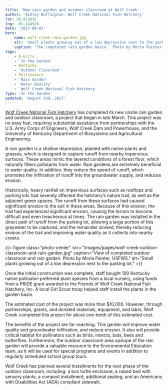 ```yaml
---
title: 'New rain garden and outdoor classroom at Wolf Creek'
author: 'Ashley Buffington, Wolf Creek National Fish Hatchery'
lat: 36.872826
lng: -85.144928
date: '2017-08-01'
hero:
    name: wolf-creek-rain-garden.jpg
    alt: 'Small plants growing out of a low depression next to the parking lot.'
    caption: 'The completed rain garden basin.  Photo by Moria Painter, USFWS.'
tags:
    - E-Grits
    - 'In the Garden'
    - Kentucky
    - 'Outdoor Classroom'
    - Pollinators
    - 'Rain Garden'
    - 'Water Quality'
    - 'Wolf Creek National Fish Hatchery'
type: 'In the Garden'
updated: 'August 2nd, 2017'
---
```


[Wolf Creek National Fish Hatchery](https://www.fws.gov/wolfcreek) has completed its new onsite rain garden and outdoor classroom, a project that began in late March. This project was no easy feat, requiring substantial assistance from partnerships with the U.S. Army Corps of Engineers, Wolf Creek Dam and Powerhouse, and the University of Kentucky Department of Biosystems and Agricultural Engineering.

A rain garden is a shallow depression, planted with native plants and grasses, which is designed to capture runoff from nearby impervious surfaces. These areas mimic the layered conditions of a forest floor, which naturally filters pollutants from water.  Rain gardens are extremely beneficial to water quality. In addition, they reduce the speed of runoff, which promotes the infiltration of runoff into the groundwater supply, and reduces erosion. 

Historically, heavy rainfall on impervious surfaces such as rooftops and parking lots had severely affected the hatchery’s nature trail, as well as the adjacent green spaces. The runoff from these surfaces had caused significant erosion to the soil in these areas.  Because of this erosion, the trail had experienced significant erosion, causing the terrain to become difficult and even treacherous at times.  The rain garden was installed in the direct path of runoff from the parking lot, allowing a large portion of this graywater to be captured, and the remainder slowed, thereby reducing erosion of the trail and improving water quality as it collects into nearby creeks.

{{< figure class="photo-center" src="/images/pages/wolf-creek-outdoor-classroom-and-rain-garden.jpg" caption="View of completed outdoor classroom and rain garden.  Photo by Moria Painter, USFWS." alt="Small plants growing out of a low depression next to the parking lot." >}}

Once the initial construction was complete, staff bought 100 Kentucky native pollinator-preferred plant species from a local nursery, using funds from a PRIDE grant awarded to the Friends of Wolf Creek National Fish Hatchery, Inc. A local Girl Scout troop helped staff  install the plants in the garden basin. 

The estimated cost of the project was more than $10,000. However, through partnerships, grants, and donated materials, equipment, and labor, Wolf Creek completed this project for about one-tenth of this estimated cost. 

The benefits of the project are far-reaching. This garden will improve water quality and groundwater infiltration, and reduce erosion.  It also will provide critical habitat for pollinators such as birds, insects, bats, bees and butterflies. Furthermore, the outdoor classroom area upslope of the rain garden will provide a valuable resource to the Environmental Education team, as it will be used for special programs and events in addition to regularly scheduled school group tours. 

Wolf Creek has planned several installments for the next phase of the outdoor classroom, including: a box turtle enclosure; a raised bed with sensory plants; a compost installment; additional seating; and an Americans with Disabilities Act (ADA) compliant sidewalk.
